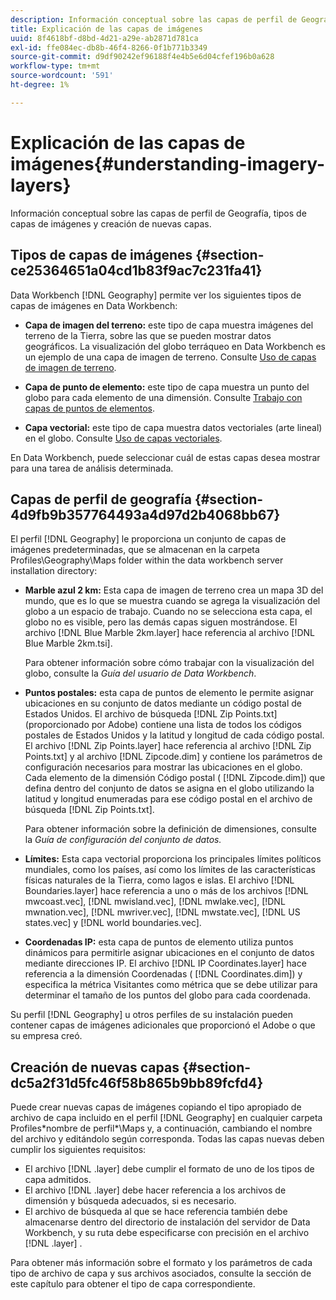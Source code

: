 ```yaml
---
description: Información conceptual sobre las capas de perfil de Geografía, tipos de capas de imágenes y creación de nuevas capas.
title: Explicación de las capas de imágenes
uuid: 8f4618bf-d8bd-4d21-a29e-ab2871d781ca
exl-id: ffe084ec-db8b-46f4-8266-0f1b771b3349
source-git-commit: d9df90242ef96188f4e4b5e6d04cfef196b0a628
workflow-type: tm+mt
source-wordcount: '591'
ht-degree: 1%

---
```


# Explicación de las capas de imágenes{#understanding-imagery-layers}

Información conceptual sobre las capas de perfil de Geografía, tipos de capas de imágenes y creación de nuevas capas.

## Tipos de capas de imágenes {#section-ce25364651a04cd1b83f9ac7c231fa41}

Data Workbench [!DNL Geography] permite ver los siguientes tipos de capas de imágenes en Data Workbench:

* **Capa de imagen del terreno:** este tipo de capa muestra imágenes del terreno de la Tierra, sobre las que se pueden mostrar datos geográficos. La visualización del globo terráqueo en Data Workbench es un ejemplo de una capa de imagen de terreno. Consulte [Uso de capas de imagen de terreno](../../../home/c-geo-oview/c-wk-img-lyrs/c-trn-img-lyrs/c-trn-img-lyrs.md#concept-8a0a16013e824ac29f35a0349b5d8ccf).

* **Capa de punto de elemento:** este tipo de capa muestra un punto del globo para cada elemento de una dimensión. Consulte [Trabajo con capas de puntos de elementos](../../../home/c-geo-oview/c-wk-img-lyrs/c-elmt-pt-lyrs/c-elmt-pt-lyrs.md#concept-52b3262ab4e042a18956be8809638af9).

* **Capa vectorial:** este tipo de capa muestra datos vectoriales (arte lineal) en el globo. Consulte [Uso de capas vectoriales](../../../home/c-geo-oview/c-wk-img-lyrs/c-wk-vctr-lyrs/c-wk-vctr-lyrs.md#concept-a2c9e8155f554cbe96ee3aaf44f2d620).

En Data Workbench, puede seleccionar cuál de estas capas desea mostrar para una tarea de análisis determinada.

## Capas de perfil de geografía {#section-4d9fb9b357764493a4d97d2b4068bb67}

El perfil [!DNL Geography] le proporciona un conjunto de capas de imágenes predeterminadas, que se almacenan en la carpeta Profiles\Geography\Maps folder within the data workbench server installation directory:

* **Marble azul 2 km:** Esta capa de imagen de terreno crea un mapa 3D del mundo, que es lo que se muestra cuando se agrega la visualización del globo a un espacio de trabajo. Cuando no se selecciona esta capa, el globo no es visible, pero las demás capas siguen mostrándose. El archivo [!DNL Blue Marble 2km.layer] hace referencia al archivo [!DNL Blue Marble 2km.tsi].

   Para obtener información sobre cómo trabajar con la visualización del globo, consulte la *Guía del usuario de Data Workbench*.

* **Puntos postales:** esta capa de puntos de elemento le permite asignar ubicaciones en su conjunto de datos mediante un código postal de Estados Unidos. El archivo de búsqueda [!DNL Zip Points.txt] (proporcionado por Adobe) contiene una lista de todos los códigos postales de Estados Unidos y la latitud y longitud de cada código postal. El archivo [!DNL Zip Points.layer] hace referencia al archivo [!DNL Zip Points.txt] y al archivo [!DNL Zipcode.dim] y contiene los parámetros de configuración necesarios para mostrar las ubicaciones en el globo. Cada elemento de la dimensión Código postal ( [!DNL Zipcode.dim]) que defina dentro del conjunto de datos se asigna en el globo utilizando la latitud y longitud enumeradas para ese código postal en el archivo de búsqueda [!DNL Zip Points.txt].

   Para obtener información sobre la definición de dimensiones, consulte la *Guía de configuración del conjunto de datos.*

* **Límites:** Esta capa vectorial proporciona los principales límites políticos mundiales, como los países, así como los límites de las características físicas naturales de la Tierra, como lagos e islas. El archivo [!DNL Boundaries.layer] hace referencia a uno o más de los archivos [!DNL mwcoast.vec], [!DNL mwisland.vec], [!DNL mwlake.vec], [!DNL mwnation.vec], [!DNL mwriver.vec], [!DNL mwstate.vec], [!DNL US states.vec] y [!DNL world boundaries.vec].

* **Coordenadas IP:** esta capa de puntos de elemento utiliza puntos dinámicos para permitirle asignar ubicaciones en el conjunto de datos mediante direcciones IP. El archivo [!DNL IP Coordinates.layer] hace referencia a la dimensión Coordenadas ( [!DNL Coordinates.dim]) y especifica la métrica Visitantes como métrica que se debe utilizar para determinar el tamaño de los puntos del globo para cada coordenada.

Su perfil [!DNL Geography] u otros perfiles de su instalación pueden contener capas de imágenes adicionales que proporcionó el Adobe o que su empresa creó.

## Creación de nuevas capas {#section-dc5a2f31d5fc46f58b865b9bb89fcfd4}

Puede crear nuevas capas de imágenes copiando el tipo apropiado de archivo de capa incluido en el perfil [!DNL Geography] en cualquier carpeta Profiles\*nombre de perfil*\Maps y, a continuación, cambiando el nombre del archivo y editándolo según corresponda. Todas las capas nuevas deben cumplir los siguientes requisitos:

* El archivo [!DNL .layer] debe cumplir el formato de uno de los tipos de capa admitidos.
* El archivo [!DNL .layer] debe hacer referencia a los archivos de dimensión y búsqueda adecuados, si es necesario.
* El archivo de búsqueda al que se hace referencia también debe almacenarse dentro del directorio de instalación del servidor de Data Workbench, y su ruta debe especificarse con precisión en el archivo [!DNL .layer] .

Para obtener más información sobre el formato y los parámetros de cada tipo de archivo de capa y sus archivos asociados, consulte la sección de este capítulo para obtener el tipo de capa correspondiente.
